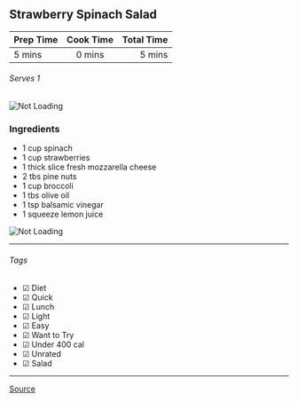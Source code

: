 ## Strawberry Spinach Salad

| Prep Time  | Cook Time    | Total Time  |
| ---------- |:------------:| -----------:|
| 5 mins    | 0 mins      | 5 mins     |


###### Serves 1

![Not Loading](http://i.imgur.com/cZg4jKbl.png)

### Ingredients

* 1 cup spinach
* 1 cup strawberries
* 1 thick slice fresh mozzarella cheese
* 2 tbs pine nuts
* 1 cup broccoli
* 1 tbs olive oil
* 1 tsp balsamic vinegar
* 1 squeeze lemon juice

![Not Loading](http://i.imgur.com/91LtPBEl.png)

---

###### Tags
- ☑ Diet
- ☑ Quick
- ☑ Lunch
- ☑ Light
- ☑ Easy
- ☑ Want to Try
- ☑ Under 400 cal
- ☑ Unrated
- ☑ Salad


---

[Source](http://greatist.com/health/35-quick-and-healthy-low-calorie-lunches)


